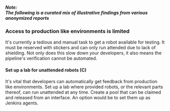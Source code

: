 ---
---
<!-- markdownlint-disable MD041 -->
**_Note:<br/>The following is a curated mix of illustrative findings from various anonymized reports_**

### Access to production like environments is limited

It's currently a tedious and manual task to get a robot available for testing.
It must be reserved with stickers and can only run attended due to lack of shielding.
Not only does this slow down your developers, it also means the pipeline's verification cannot be automated.

#### Set up a lab for unattended robots (C)

It's vital that developers can automatically get feedback from production like environments.
Set up a lab where provided robots, or the relevant parts thereof, can run unattended at any time.
Create a pool that can be claimed and released from an interface.
An option would be to set them up as Jenkins agents.
